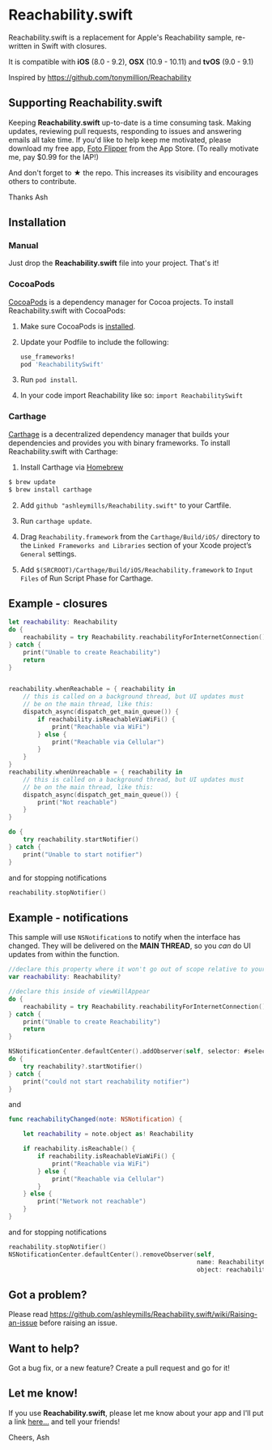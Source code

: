 # Reachability.swift

Reachability.swift is a replacement for Apple's Reachability sample, re-written in Swift with closures.

It is compatible with **iOS** (8.0 - 9.2), **OSX** (10.9 - 10.11) and **tvOS** (9.0 - 9.1)

Inspired by https://github.com/tonymillion/Reachability

## Supporting **Reachability.swift**
Keeping **Reachability.swift** up-to-date is a time consuming task. Making updates, reviewing pull requests, responding to issues and answering emails all take time. If you'd like to help keep me motivated, please download my free app, [Foto Flipper] from the App Store. (To really motivate me, pay $0.99 for the IAP!)

And don't forget to **★** the repo. This increases its visibility and encourages others to contribute.

Thanks
Ash

## Installation
### Manual
Just drop the **Reachability.swift** file into your project. That's it!

### CocoaPods
[CocoaPods][] is a dependency manager for Cocoa projects. To install Reachability.swift with CocoaPods:

 1. Make sure CocoaPods is [installed][CocoaPods Installation].

 2. Update your Podfile to include the following:

    ``` ruby
    use_frameworks!
    pod 'ReachabilitySwift'
    ```

 3. Run `pod install`.

[CocoaPods]: https://cocoapods.org
[CocoaPods Installation]: https://guides.cocoapods.org/using/getting-started.html#getting-started
 
 4. In your code import Reachability like so:
   `import ReachabilitySwift`

### Carthage
[Carthage][] is a decentralized dependency manager that builds your dependencies and provides you with binary frameworks.
To install Reachability.swift with Carthage:

1. Install Carthage via [Homebrew][]
  ```bash
  $ brew update
  $ brew install carthage
  ```

2. Add `github "ashleymills/Reachability.swift"` to your Cartfile.

3. Run `carthage update`.

4. Drag `Reachability.framework` from the `Carthage/Build/iOS/` directory to the `Linked Frameworks and Libraries` section of your Xcode project’s `General` settings.

5. Add `$(SRCROOT)/Carthage/Build/iOS/Reachability.framework` to `Input Files` of Run Script Phase for Carthage.

[Carthage]: https://github.com/Carthage/Carthage
[Homebrew]: http://brew.sh
[Foto Flipper]: http://itunes.com/apps/fotoflipper

## Example - closures

```swift
let reachability: Reachability
do {
    reachability = try Reachability.reachabilityForInternetConnection()
} catch {
    print("Unable to create Reachability")
    return
}


reachability.whenReachable = { reachability in
    // this is called on a background thread, but UI updates must
    // be on the main thread, like this:
    dispatch_async(dispatch_get_main_queue()) {
        if reachability.isReachableViaWiFi() {
            print("Reachable via WiFi")
        } else {
            print("Reachable via Cellular")
        }
    }
}
reachability.whenUnreachable = { reachability in
    // this is called on a background thread, but UI updates must
    // be on the main thread, like this:
    dispatch_async(dispatch_get_main_queue()) {
        print("Not reachable")
    }
}

do {
    try reachability.startNotifier()
} catch {
    print("Unable to start notifier")
}
```

and for stopping notifications

```swift
reachability.stopNotifier()
```

## Example - notifications

This sample will use `NSNotification`s to notify when the interface has changed. They will be delivered on the **MAIN THREAD**, so you *can* do UI updates from within the function.

```swift
//declare this property where it won't go out of scope relative to your listener
var reachability: Reachability?

//declare this inside of viewWillAppear
do {
    reachability = try Reachability.reachabilityForInternetConnection()
} catch {
    print("Unable to create Reachability")
    return
}

NSNotificationCenter.defaultCenter().addObserver(self, selector: #selector(YourClass.reachabilityChanged(_:), name: ReachabilityChangedNotification, object: reachability)
do {
    try reachability?.startNotifier()
} catch {
    print("could not start reachability notifier")
}
```

and

```swift
func reachabilityChanged(note: NSNotification) {

    let reachability = note.object as! Reachability

    if reachability.isReachable() {
        if reachability.isReachableViaWiFi() {
            print("Reachable via WiFi")
        } else {
            print("Reachable via Cellular")
        }
    } else {
        print("Network not reachable")
    }
}
```

and for stopping notifications

```swift
reachability.stopNotifier()
NSNotificationCenter.defaultCenter().removeObserver(self,
                                                    name: ReachabilityChangedNotification,
                                                    object: reachability)
```

## Got a problem?

Please read https://github.com/ashleymills/Reachability.swift/wiki/Raising-an-issue before raising an issue.

## Want to help?

Got a bug fix, or a new feature? Create a pull request and go for it!

## Let me know!

If you use **Reachability.swift**, please let me know about your app and I'll put a link [here…](https://github.com/ashleymills/Reachability.swift/wiki/Apps-using-Reachability.swift) and tell your friends!

Cheers,
Ash

